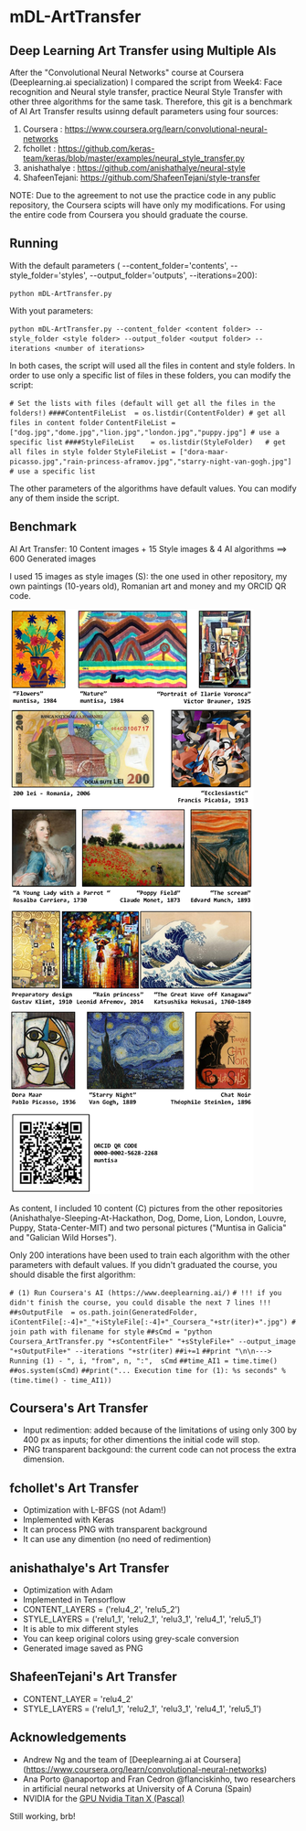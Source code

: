 # mDL-ArtTransfer
Deep Learning Art Transfer using Multiple AIs
---------------------------------------------

After the "Convolutional Neural Networks" course at Coursera (Deeplearning.ai specialization) I compared the script from Week4: Face recognition and Neural style transfer, practice Neural Style Transfer with other three algorithms for the same task. Therefore, this git is a benchmark of AI Art Transfer results usinng default parameters using four sources:

1) Coursera     : https://www.coursera.org/learn/convolutional-neural-networks
2) fchollet     : https://github.com/keras-team/keras/blob/master/examples/neural_style_transfer.py
3) anishathalye : https://github.com/anishathalye/neural-style
4) ShafeenTejani: https://github.com/ShafeenTejani/style-transfer

NOTE: Due to the agreement to not use the practice code in any public repository, the Coursera scipts will have only my modifications. For using the entire code from Coursera you should graduate the course.

## Running

With the default parameters ( --content_folder='contents', --style_folder='styles', --output_folder='outputs', --iterations=200):

`python mDL-ArtTransfer.py`

With yout parameters:

`python mDL-ArtTransfer.py --content_folder <content folder> --style_folder <style folder> --output_folder <output folder> --iterations <number of iterations>`

In both cases, the script will used all the files in content and style folders. In order to use only a specific list of files in these folders, you can modify the script:

`# Set the lists with files (default will get all the files in the folders!)`
`####ContentFileList  = os.listdir(ContentFolder) # get all files in content folder`
`ContentFileList = ["dog.jpg","dome.jpg","lion.jpg","london.jpg","puppy.jpg"] # use a specific list`
`####StyleFileList    = os.listdir(StyleFolder)   # get all files in style folder`
`StyleFileList = ["dora-maar-picasso.jpg","rain-princess-aframov.jpg","starry-night-van-gogh.jpg"] # use a specific list`

The other parameters of the algorithms have default values. You can modify any of them inside the script.

## Benchmark

AI Art Transfer: 10 Content images + 15 Style images & 4 AI algorithms ==> 600 Generated images

I used 15 images as style images (S): the one used in other repository, my own paintings (10-years old), Romanian art and money and my ORCID QR code.

![Style Images](images/mDL-ArtTransfer_styles.png)

As content, I included 10 content (C) pictures from the other repositories (Anishathalye-Sleeping-At-Hackathon, Dog, Dome, Lion, London, Louvre, Puppy, Stata-Center-MIT) and two personal pictures ("Muntisa in Galicia" and "Galician Wild Horses").

Only 200 interations have been used to train each algorithm with the other parameters with default values. If you didn't graduated the course, you should disable the first algorithm:

`# (1) Run Coursera's AI (https://www.deeplearning.ai/)`
`# !!! if you didn't finish the course, you could disable the next 7 lines !!!`
`##sOutputFile  = os.path.join(GeneratedFolder, iContentFile[:-4]+"_"+iStyleFile[:-4]+"_Coursera_"+str(iter)+".jpg") # join path with filename for style`
`##sCmd = "python Coursera_ArtTransfer.py "+sContentFile+" "+sStyleFile+" --output_image "+sOutputFile+" --iterations "+str(iter)`
`##i+=1`
`##print "\n\n---> Running (1) - ", i, "from", n, ":",  sCmd`
`##time_AI1 = time.time()`
`##os.system(sCmd)`
`##print("... Execution time for (1): %s seconds" % (time.time() - time_AI1))`
		
Coursera's Art Transfer
---------------------

* Input redimention: added because of the limitations of using only 300 by 400 px as inputs; for other dimentions the initial code will stop.
* PNG transparent backgound: the current code can not process the extra dimension.

fchollet's Art Transfer
---------------------

* Optimization with L-BFGS (not Adam!)
* Implemented with Keras
* It can process PNG with transparent background
* It can use any dimention (no need of redimention)

anishathalye's Art Transfer
---------------------

* Optimization with Adam
* Implemented in Tensorflow
* CONTENT_LAYERS = ('relu4_2', 'relu5_2')
* STYLE_LAYERS   = ('relu1_1', 'relu2_1', 'relu3_1', 'relu4_1', 'relu5_1')
* It is able to mix different styles
* You can keep original colors using grey-scale conversion
* Generated image saved as PNG

ShafeenTejani's Art Transfer
---------------------

* CONTENT_LAYER = 'relu4_2'
* STYLE_LAYERS = ('relu1_1', 'relu2_1', 'relu3_1', 'relu4_1', 'relu5_1')

## Acknowledgements

* Andrew Ng and the team of [Deeplearning.ai at Coursera] (https://www.coursera.org/learn/convolutional-neural-networks)
* Ana Porto @anaportop and Fran Cedron @flanciskinho, two researchers in artificial neural networks at University of A Coruna (Spain)
* NVIDIA for the [GPU Nvidia Titan X (Pascal)](https://www.nvidia.com/en-us/titan/titan-xp/)

Still working, brb!
